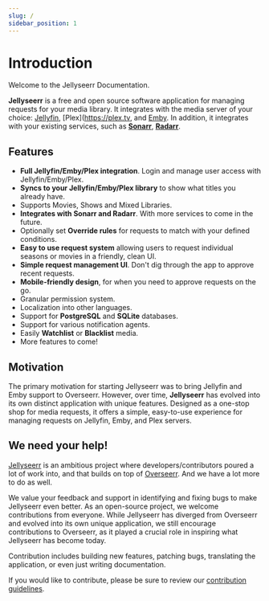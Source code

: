 ```yaml
---
slug: /
sidebar_position: 1
---
```


# Introduction

Welcome to the Jellyseerr Documentation.

**Jellyseerr** is a free and open source software application for managing requests for your media library. It integrates with the media server of your choice: [Jellyfin](https://jellyfin.org), [Plex](https://plex.tv, and [Emby](https://emby.media/). In addition, it integrates with your existing services, such as **[Sonarr](https://sonarr.tv/)**, **[Radarr](https://radarr.video/)**.

## Features

- **Full Jellyfin/Emby/Plex integration**. Login and manage user access with Jellyfin/Emby/Plex.
- **Syncs to your Jellyfin/Emby/Plex library** to show what titles you already have.
- Supports Movies, Shows and Mixed Libraries.
- **Integrates with Sonarr and Radarr**. With more services to come in the future.
- Optionally set **Override rules** for requests to match with your defined conditions.
- **Easy to use request system** allowing users to request individual seasons or movies in a friendly, clean UI.
- **Simple request management UI**. Don't dig through the app to approve recent requests.
- **Mobile-friendly design**, for when you need to approve requests on the go.
- Granular permission system.
- Localization into other languages.
- Support for **PostgreSQL** and **SQLite** databases.
- Support for various notification agents.
- Easily **Watchlist** or **Blacklist** media.
- More features to come!

## Motivation

The primary motivation for starting Jellyseerr was to bring Jellyfin and Emby support to Overseerr. However, over time, **Jellyseerr** has evolved into its own distinct application with unique features. Designed as a one-stop shop for media requests, it offers a simple, easy-to-use experience for managing requests on Jellyfin, Emby, and Plex servers.

## We need your help!

[Jellyseerr](https://github.com/Fallenbagel/jellyseerr) is an ambitious project where developers/contributors poured a lot of work into, and that builds on top of [Overseerr](https://github.com/sct/overseerr). And we have a lot more to do as well.

We value your feedback and support in identifying and fixing bugs to make Jellyseerr even better. As an open-source project, we welcome contributions from everyone. While Jellyseerr has diverged from Overseerr and evolved into its own unique application, we still encourage contributions to Overseerr, as it played a crucial role in inspiring what Jellyseerr has become today.

Contribution includes building new features, patching bugs, translating the application, or even just writing documentation.

If you would like to contribute, please be sure to review our [contribution guidelines](https://github.com/fallenbagel/jellyseerr/blob/develop/CONTRIBUTING.md).
